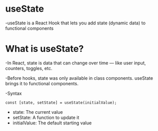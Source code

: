 # useState

-useState is a React Hook that lets you add state (dynamic data) to functional components

# What is useState?

-In React, state is data that can change over time — like user input, counters, toggles, etc.

-Before hooks, state was only available in class components. useState brings it to functional components.

-Syntax

```
const [state, setState] = useState(initialValue);
```

- state: The current value
- setState: A function to update it
- initialValue: The default starting value

